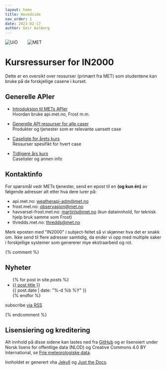 ```yaml
---
layout: home
title: Hovedside
nav_order: 1
date: 2023-02-17
author: Geir Aalberg
---
```


![UiO](/images/03_uio_full_logo_no_pos.png) &nbsp;&nbsp;&nbsp;&nbsp;&nbsp;&nbsp; ![MET](/images/Met_RGB_Horisontal.jpg)

# Kursressurser for IN2000

Dette er en oversikt over ressurser (primært fra MET) som studentene kan
bruke på de forskjellige casene i kurset.

## Generelle APIer

- [Introduksjon til METs APIer](./intro)<br>
  Hvordan bruke api.met.no, Frost m.m.

- [Generelle API ressurser for alle caser](./general)<br>
  Produkter og tjenester som er relevante uansett case

- [Caseliste for årets kurs](./2023/)<br>
  Ressurser spesifikt for hvert case

- [Tidligere års kurs](./old)<br>
  Caselister og annen info

## Kontaktinfo

For spørsmål vedr METs tjenester, send en epost til en **(og kun én)** av følgende adresser alt
etter hva dere lurer på:

- api.met.no: <weatherapi-adm@met.no>
- frost.met.no: <observasjon@met.no>
- havvarsel-frost.met.no: <martinls@met.no> (kun datainnhold, for teknisk hjelp bruk samme som Frost)
- thredds.met.no: <thredds@met.no>

Merk eposten med "IN2000" i subject-feltet så vi skjønner hva det er snakk om. Ikke send til flere adresser
samtidig, da ender vi opp med multiple saker i forskjellige systemer som genererer mye ekstraarbeid og rot.

{% comment %}

## Nyheter

<ul class="post-list">
  {% for post in site.posts %}
    <li>
      <a class="post-link" href="{{ post.url | prepend: site.baseurl }}">{{ post.title }}</a><br/>
      <span class="post-meta">{{ post.date | date: "%-d %b %Y" }}</span>
    </li>
  {% endfor %}
</ul>

<p class="rss-subscribe">subscribe <a href="{{ "/feed.xml" | prepend: site.baseurl }}">via RSS</a></p>

{% endcomment %}

## Lisensiering og kreditering

Alt innhold på disse sidene kan lastes ned fra
[GitHub](https://github.com/metno/in2000/) og er lisensiert under Norsk lisens
for offentlige data (NLOD) og Creative Commons 4.0 BY International, se [Frie
meteorologiske data](https://www.met.no/frie-meteorologiske-data/lisensiering-og-kreditering).

Innholdet er generert vha [Jekyll](https://jekyllrb.com/) og [Just the
Docs](https://github.com/just-the-docs/just-the-docs).
